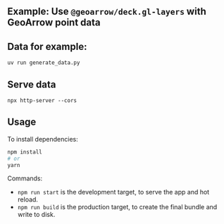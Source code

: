 ## Example: Use `@geoarrow/deck.gl-layers` with GeoArrow point data

## Data for example:

```
uv run generate_data.py
```

## Serve data

```
npx http-server --cors
```

## Usage

To install dependencies:

```bash
npm install
# or
yarn
```

Commands:

* `npm run start` is the development target, to serve the app and hot reload.
* `npm run build` is the production target, to create the final bundle and write to disk.
